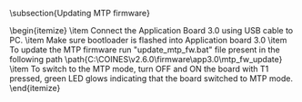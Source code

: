 \subsection{Updating MTP firmware}

\begin{itemize}
	\item Connect the Application Board 3.0 using USB cable to PC.
	\item Make sure bootloader is flashed into Application board 3.0
	\item To update the MTP firmware run "update\_mtp\_fw.bat" file present in the following path \path{C:\COINES\v2.6.0\firmware\app3.0\mtp_fw_update}
	\item To switch to the MTP mode, turn OFF and ON the board with T1 pressed, green LED glows indicating that the board switched to MTP mode.
\end{itemize}

